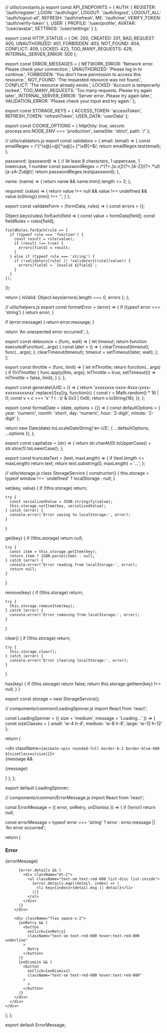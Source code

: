 // utils/constants.js
export const API_ENDPOINTS = {
  AUTH: {
    REGISTER: '/auth/register',
    LOGIN: '/auth/login',
    LOGOUT: '/auth/logout',
    LOGOUT_ALL: '/auth/logout-all',
    REFRESH: '/auth/refresh',
    ME: '/auth/me',
    VERIFY_TOKEN: '/auth/verify-token'
  },
  USER: {
    PROFILE: '/user/profile',
    AVATAR: '/user/avatar',
    SETTINGS: '/user/settings'
  }
};

export const HTTP_STATUS = {
  OK: 200,
  CREATED: 201,
  BAD_REQUEST: 400,
  UNAUTHORIZED: 401,
  FORBIDDEN: 403,
  NOT_FOUND: 404,
  CONFLICT: 409,
  LOCKED: 423,
  TOO_MANY_REQUESTS: 429,
  INTERNAL_SERVER_ERROR: 500
};

export const ERROR_MESSAGES = {
  NETWORK_ERROR: 'Network error. Please check your connection.',
  UNAUTHORIZED: 'Please log in to continue.',
  FORBIDDEN: 'You don\'t have permission to access this resource.',
  NOT_FOUND: 'The requested resource was not found.',
  CONFLICT: 'The resource already exists.',
  LOCKED: 'Account is temporarily locked.',
  TOO_MANY_REQUESTS: 'Too many requests. Please try again later.',
  INTERNAL_SERVER_ERROR: 'Server error. Please try again later.',
  VALIDATION_ERROR: 'Please check your input and try again.'
};

export const STORAGE_KEYS = {
  ACCESS_TOKEN: 'accessToken',
  REFRESH_TOKEN: 'refreshToken',
  USER_DATA: 'userData'
};

export const COOKIE_OPTIONS = {
  httpOnly: true,
  secure: process.env.NODE_ENV === 'production',
  sameSite: 'strict',
  path: '/'
};

// utils/validators.js
export const validators = {
  email: (email) => {
    const emailRegex = /^[^\s@]+@[^\s@]+\.[^\s@]+$/;
    return emailRegex.test(email);
  },

  password: (password) => {
    // At least 8 characters, 1 uppercase, 1 lowercase, 1 number
    const passwordRegex = /^(?=.*[a-z])(?=.*[A-Z])(?=.*\d)[a-zA-Z\d@$!%*?&]{8,}$/;
    return passwordRegex.test(password);
  },

  name: (name) => {
    return name && name.trim().length >= 2;
  },

  required: (value) => {
    return value !== null && value !== undefined && value.toString().trim() !== '';
  }
};

export const validateForm = (formData, rules) => {
  const errors = {};
  
  Object.keys(rules).forEach(field => {
    const value = formData[field];
    const fieldRules = rules[field];
    
    fieldRules.forEach(rule => {
      if (typeof rule === 'function') {
        const result = rule(value);
        if (result !== true) {
          errors[field] = result;
        }
      } else if (typeof rule === 'string') {
        if (!validators[rule] || !validators[rule](value)) {
          errors[field] = `Invalid ${field}`;
        }
      }
    });
  });
  
  return {
    isValid: Object.keys(errors).length === 0,
    errors
  };
};

// utils/helpers.js
export const formatError = (error) => {
  if (typeof error === 'string') {
    return error;
  }
  
  if (error.message) {
    return error.message;
  }
  
  return 'An unexpected error occurred';
};

export const debounce = (func, wait) => {
  let timeout;
  return function executedFunction(...args) {
    const later = () => {
      clearTimeout(timeout);
      func(...args);
    };
    clearTimeout(timeout);
    timeout = setTimeout(later, wait);
  };
};

export const throttle = (func, limit) => {
  let inThrottle;
  return function(...args) {
    if (!inThrottle) {
      func.apply(this, args);
      inThrottle = true;
      setTimeout(() => inThrottle = false, limit);
    }
  };
};

export const generateUUID = () => {
  return 'xxxxxxxx-xxxx-4xxx-yxxx-xxxxxxxxxxxx'.replace(/[xy]/g, function(c) {
    const r = Math.random() * 16 | 0;
    const v = c === 'x' ? r : (r & 0x3 | 0x8);
    return v.toString(16);
  });
};

export const formatDate = (date, options = {}) => {
  const defaultOptions = {
    year: 'numeric',
    month: 'short',
    day: 'numeric',
    hour: '2-digit',
    minute: '2-digit'
  };
  
  return new Date(date).toLocaleDateString('en-US', {
    ...defaultOptions,
    ...options
  });
};

export const capitalize = (str) => {
  return str.charAt(0).toUpperCase() + str.slice(1).toLowerCase();
};

export const truncateText = (text, maxLength) => {
  if (text.length <= maxLength) return text;
  return text.substring(0, maxLength) + '...';
};

// utils/storage.js
class StorageService {
  constructor() {
    this.storage = typeof window !== 'undefined' ? localStorage : null;
  }

  set(key, value) {
    if (!this.storage) return;
    
    try {
      const serializedValue = JSON.stringify(value);
      this.storage.setItem(key, serializedValue);
    } catch (error) {
      console.error('Error saving to localStorage:', error);
    }
  }

  get(key) {
    if (!this.storage) return null;
    
    try {
      const item = this.storage.getItem(key);
      return item ? JSON.parse(item) : null;
    } catch (error) {
      console.error('Error reading from localStorage:', error);
      return null;
    }
  }

  remove(key) {
    if (!this.storage) return;
    
    try {
      this.storage.removeItem(key);
    } catch (error) {
      console.error('Error removing from localStorage:', error);
    }
  }

  clear() {
    if (!this.storage) return;
    
    try {
      this.storage.clear();
    } catch (error) {
      console.error('Error clearing localStorage:', error);
    }
  }

  has(key) {
    if (!this.storage) return false;
    return this.storage.getItem(key) !== null;
  }
}

export const storage = new StorageService();

// components/common/LoadingSpinner.js
import React from 'react';

const LoadingSpinner = ({ size = 'medium', message = 'Loading...' }) => {
  const sizeClasses = {
    small: 'w-4 h-4',
    medium: 'w-8 h-8',
    large: 'w-12 h-12'
  };

  return (
    <div className="flex flex-col items-center justify-center p-4">
      <div className={`animate-spin rounded-full border-b-2 border-blue-600 ${sizeClasses[size]}`}></div>
      {message && <p className="mt-2 text-sm text-gray-600">{message}</p>}
    </div>
  );
};

export default LoadingSpinner;

// components/common/ErrorMessage.js
import React from 'react';

const ErrorMessage = ({ error, onRetry, onDismiss }) => {
  if (!error) return null;

  const errorMessage = typeof error === 'string' ? error : error.message || 'An error occurred';

  return (
    <div className="bg-red-50 border border-red-200 rounded-md p-4 mb-4">
      <div className="flex items-start">
        <div className="ml-3 flex-1">
          <h3 className="text-sm font-medium text-red-800">Error</h3>
          <p className="mt-1 text-sm text-red-700">{errorMessage}</p>
          
          {error.details && (
            <div className="mt-2">
              <ul className="text-sm text-red-600 list-disc list-inside">
                {error.details.map((detail, index) => (
                  <li key={index}>{detail.msg || detail}</li>
                ))}
              </ul>
            </div>
          )}
        </div>
        
        <div className="flex space-x-2">
          {onRetry && (
            <button
              onClick={onRetry}
              className="text-sm text-red-600 hover:text-red-800 underline"
            >
              Retry
            </button>
          )}
          {onDismiss && (
            <button
              onClick={onDismiss}
              className="text-sm text-red-600 hover:text-red-800"
            >
              ×
            </button>
          )}
        </div>
      </div>
    </div>
  );
};

export default ErrorMessage;